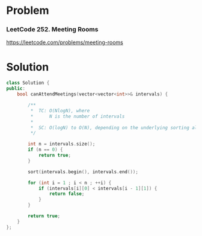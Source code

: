 
# Problem
### LeetCode 252. Meeting Rooms
https://leetcode.com/problems/meeting-rooms

# Solution
```c++
class Solution {
public:
    bool canAttendMeetings(vector<vector<int>>& intervals) {

        /**
         *  TC: O(NlogN), where
         *      N is the number of intervals
         *
         *  SC: O(logN) to O(N), depending on the underlying sorting algorithm
         */

        int n = intervals.size();
        if (n == 0) {
            return true;
        }

        sort(intervals.begin(), intervals.end());

        for (int i = 1 ; i < n ; ++i) {
            if (intervals[i][0] < intervals[i - 1][1]) {
                return false;
            }
        }

        return true;
    }
};
```